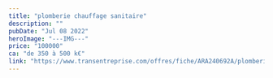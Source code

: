 ```yaml
---
title: "plomberie chauffage sanitaire"
description: ""
pubDate: "Jul 08 2022"
heroImage: "---IMG---"
price: "100000"
ca: "de 350 à 500 k€"
link: "https://www.transentreprise.com/offres/fiche/ARA240692A/plomberie-chauffage-sanitaire/auvergne-rhone-alpes/haute-savoie"
---
```

